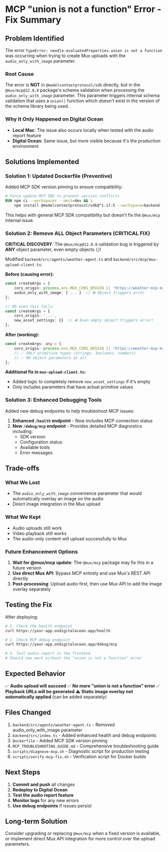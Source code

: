 # MCP "union is not a function" Error - Fix Summary

## Problem Identified

The error `TypeError: needle.evaluatedProperties.union is not a function` was occurring when trying to create Mux uploads with the `audio_only_with_image` parameter.

### Root Cause

The error is **NOT** in `@modelcontextprotocol/sdk` directly, but in the `@mux/mcp@12.8.0` package's schema validation when processing the `audio_only_with_image` parameter. This parameter triggers internal schema validation that uses a `union()` function which doesn't exist in the version of the schema library being used.

### Why It Only Happened on Digital Ocean

- **Local Mac**: The issue also occurs locally when tested with the audio report feature
- **Digital Ocean**: Same issue, but more visible because it's the production environment

## Solutions Implemented

### Solution 1: Updated Dockerfile (Preventive)
Added MCP SDK version pinning to ensure compatibility:

```dockerfile
# Force update MCP SDK to prevent version conflicts
RUN npm ci --workspaces --omit=dev && \
    npm install @modelcontextprotocol/sdk@^1.17.5 --workspace=backend
```

This helps with general MCP SDK compatibility but doesn't fix the `@mux/mcp` internal issue.

### Solution 2: Remove ALL Object Parameters (CRITICAL FIX)

**CRITICAL DISCOVERY**: The `@mux/mcp@12.8.0` validation bug is triggered by **ANY** object parameter, even empty objects `{}`!

Modified `backend/src/agents/weather-agent.ts` and `backend/src/mcp/mux-upload-client.ts`:

**Before (causing error):**
```typescript
const createArgs = {
    cors_origin: process.env.MUX_CORS_ORIGIN || 'https://weather-mcp-kd.streamingportfolio.com',
    audio_only_with_image: { ... }  // ❌ Object triggers error
};

// OR even this fails:
const createArgs = {
    cors_origin: '...',
    new_asset_settings: {}  // ❌ Even empty object triggers error!
};
```

**After (working):**
```typescript
const createArgs: any = {
    cors_origin: process.env.MUX_CORS_ORIGIN || 'https://weather-mcp-kd.streamingportfolio.com'
    // ✅ ONLY primitive types (strings, booleans, numbers)
    // ✅ NO object parameters at all
};
```

**Additional fix in `mux-upload-client.ts`:**
- Added logic to completely remove `new_asset_settings` if it's empty
- Only includes parameters that have actual primitive values

### Solution 3: Enhanced Debugging Tools

Added new debug endpoints to help troubleshoot MCP issues:

1. **Enhanced `/health` endpoint** - Now includes MCP connection status
2. **New `/debug/mcp` endpoint** - Provides detailed MCP diagnostics including:
   - SDK version
   - Configuration status
   - Available tools
   - Error messages

## Trade-offs

### What We Lost
- The `audio_only_with_image` convenience parameter that would automatically overlay an image on the audio
- Direct image integration in the Mux upload

### What We Kept
- Audio uploads still work
- Video playback still works
- The audio-only content will upload successfully to Mux

### Future Enhancement Options

1. **Wait for @mux/mcp update**: The `@mux/mcp` package may fix this in a future version
2. **Use direct Mux API**: Bypass MCP entirely and use Mux's REST API directly
3. **Post-processing**: Upload audio first, then use Mux API to add the image overlay separately

## Testing the Fix

After deploying:

```bash
# 1. Check the health endpoint
curl https://your-app.ondigitalocean.app/health

# 2. Check MCP debug endpoint
curl https://your-app.ondigitalocean.app/debug/mcp

# 3. Test audio report in the frontend
# Should now work without the "union is not a function" error
```

## Expected Behavior

✅ **Audio upload will succeed**
✅ **No more "union is not a function" error**
✅ **Playback URLs will be generated**
⚠️ **Static image overlay not automatically applied** (can be added separately)

## Files Changed

1. `backend/src/agents/weather-agent.ts` - Removed audio_only_with_image parameter
2. `backend/src/index.ts` - Added enhanced health and debug endpoints
3. `Dockerfile` - Added MCP SDK version pinning
4. `MCP_TROUBLESHOOTING_GUIDE.md` - Comprehensive troubleshooting guide
5. `scripts/diagnose-mcp.sh` - Diagnostic script for production testing
6. `scripts/verify-mcp-fix.sh` - Verification script for Docker builds

## Next Steps

1. **Commit and push** all changes
2. **Redeploy to Digital Ocean**
3. **Test the audio report feature**
4. **Monitor logs** for any new errors
5. **Use debug endpoints** if issues persist

## Long-term Solution

Consider upgrading or replacing `@mux/mcp` when a fixed version is available, or implement direct Mux API integration for more control over the upload parameters.
